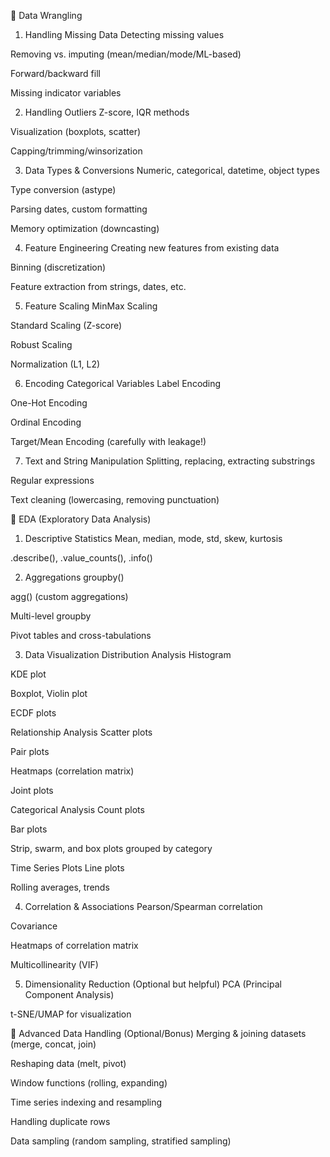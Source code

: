 🔹 Data Wrangling
1. Handling Missing Data
Detecting missing values

Removing vs. imputing (mean/median/mode/ML-based)

Forward/backward fill

Missing indicator variables

2. Handling Outliers
Z-score, IQR methods

Visualization (boxplots, scatter)

Capping/trimming/winsorization

3. Data Types & Conversions
Numeric, categorical, datetime, object types

Type conversion (astype)

Parsing dates, custom formatting

Memory optimization (downcasting)

4. Feature Engineering
Creating new features from existing data

Binning (discretization)

Feature extraction from strings, dates, etc.

5. Feature Scaling
MinMax Scaling

Standard Scaling (Z-score)

Robust Scaling

Normalization (L1, L2)

6. Encoding Categorical Variables
Label Encoding

One-Hot Encoding

Ordinal Encoding

Target/Mean Encoding (carefully with leakage!)

7. Text and String Manipulation
Splitting, replacing, extracting substrings

Regular expressions

Text cleaning (lowercasing, removing punctuation)

🔹 EDA (Exploratory Data Analysis)
1. Descriptive Statistics
Mean, median, mode, std, skew, kurtosis

.describe(), .value_counts(), .info()

2. Aggregations
groupby()

agg() (custom aggregations)

Multi-level groupby

Pivot tables and cross-tabulations

3. Data Visualization
Distribution Analysis
Histogram

KDE plot

Boxplot, Violin plot

ECDF plots

Relationship Analysis
Scatter plots

Pair plots

Heatmaps (correlation matrix)

Joint plots

Categorical Analysis
Count plots

Bar plots

Strip, swarm, and box plots grouped by category

Time Series Plots
Line plots

Rolling averages, trends

4. Correlation & Associations
Pearson/Spearman correlation

Covariance

Heatmaps of correlation matrix

Multicollinearity (VIF)

5. Dimensionality Reduction (Optional but helpful)
PCA (Principal Component Analysis)

t-SNE/UMAP for visualization

🔹 Advanced Data Handling (Optional/Bonus)
Merging & joining datasets (merge, concat, join)

Reshaping data (melt, pivot)

Window functions (rolling, expanding)

Time series indexing and resampling

Handling duplicate rows

Data sampling (random sampling, stratified sampling)